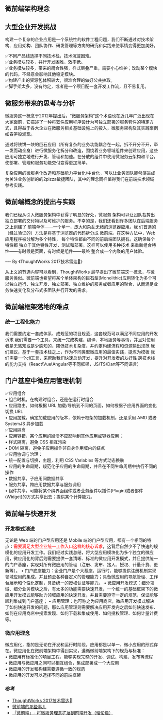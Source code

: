 ## 微前端架构理念

## 大型企业开发挑战

构建一个复杂的企业应用是一个系统性的软件工程问题，我们不断通过对技术架构、应用架构、团队协作、研发管理等方向的研究和实践来使事情变得更加美好。

  ✅不同产品线选择不同技术栈，技术沉淀困难。<br/>
  ✅业务模块较多，并行开发困难，效率低。<br/>
  ✅业务模块较多，带来的耦合性强，样式层叠严重，需要小心维护；改动某个模块的代码，不经意会影响其他稳定模块。<br/>
  ✅构建产出的资源包体积较大，很难合理的做好公共抽取。<br/>
  ✅脚手架太多，没有约定，或者是一个项目配一套开发工作流，且不易复用。

## 微服务带来的思考与分析

微服务这一概念于2012年提出后，“微服务架构”这个术语也在近几年广泛出现在大家面前，它描述了一种将软件应用程序设计为可独立部署的服务套件的特定方式，且得益于各大企业在微服务相关基础设施上的投入，微服务架构及其实践案例如春笋般涌现。

通过将铁饼一块的巨石应用（所有复杂的业务功能耦合在一起，拆不开分不开，牵一发而动全身）进行微服务化拆分和改造，围绕着业务领域组件来创建应用，这些应用可独立地进行开发、管理和加速。在分散的组件中使用微服务云架构和平台，使部署、管理和服务功能交付变得更加简单。

复杂应用的微服务化改造和基础能力平台化/中台化，可以让业务团队能够演进成为关注业务创新的的2pizza敏捷团队，其中的理念同样值得我们在前端技术领域参考实践。

## 微前端概念的提出与实践

我们已经从引入微服务架构中获得了明显的好处，微服务 架构可以让团队裁剪出独立部署的交付物以及可维护的服务。不幸的是，我们还看到许多团队在后端服务之上创建了 前端单体——一个单一，庞大和杂乱无绪的浏览器应用。我 们首选的（经过验证的）方法是将基于浏览器的代码拆分成 微前端。在这种方法中，Web应用程序被分解为多个特性， 每个特性都由不同的前后端团队拥有。这确保每个特性都 独立于其他特性开发，测试和部署。这样可以使用多种技术 来重新组合特性——有时候是页面，有时候是组件——最终 整合成一个内聚的用户体验。

--- By 《ThoughtWorks 2017技术雷达》

从上文的节选内容可以看到，ThoughtWorks 最早提出了微前端这一概念，与微服务类似。微前端也希望将某个单体架构的巨石型(Monolithic)应用转化为多个可以独立运行、独立开发、独立部署、独立维护的服务或者应用的聚合，从而满足业务快速变化及分布式多团队并行开发的需求。

## 微前端框架落地的难点

### 统一工程化能力

我们需要约定一套成体系、成规范的项目规范，这套规范可以满足不同应用的开发诉求
我们需要一个工具，来统一完成构建、编译、本地服务等事情，并且对使用者是无感知或是少感知的，降低技术复杂度，并约定构建流程和资源输出规范
我们建议，基于一套技术栈之上，作为不同类型微应用的最佳实践，提炼为模板
我们需要一个cli工具，来帮助我们快速启动开发，提升对开发者的友好性
跨技术栈的能力支持（React\Vue\Angular等不同框架，JS/TS/Dart等不同语言）


## 门户基座中微应用管理机制

✅应用组合<br/>
  • 组合时机，在构建时组合，还是在运行时组合<br/>
  • 应用路由，如何根据 URL 加载/导航到不同的页面，如何根据子应用界面的变化切换 URL<br/>
  • 应用加载，确定加载应用的版本，依赖于框架的加载机制，还是采用 AMD 或者 SystemJS 异步加载<br/>
✅应用隔离<br/>
  • 应用容错，某个应用的崩溃不应影响到其他应用或容器应用；<br/>
  • 样式隔离，避免 CSS 相互污染<br/>
  • DOM 隔离，避免子应用操作非自身作用域内的结点<br/>
✅应用协调与治理：<br/>
  • 统一配置与切换，主题，利用 CSS Variables 等方式动态换肤<br/>
  • 应用的生命周期，规范化子应用的生命周期，并且在不同生命周期中执行不同的操作<br/>
  • 数据共享，子应用间数据共享<br/>
  • 服务共享，跨应用数据共享与服务调用<br/>
  • 组件共享，可能将某个纯界面组件或者业务组件以插件(Plugin)或者部件(Widget)的方式共享出去；提供某个计算能力。<br/>


## 微前端与快速开发

### 开发模式演进

无论是 Web 端的门户型应用还是 Mobile 端的门户型应用，都有一个相同的特点：<font color="red">需要满足大型企业统一工作入口这样的核心诉求</font>，这背后自然少不了快速的规模化的应用开发工作。我们经过实践总结，将大型应用模块化为多个独立的微应用，微应用化的背后则需要提供一套清晰、标准的微应用开发模式，并且提供统一的门户基座，实现对所有微应用的管理（注册、发布、接入、授权、计量计费、更新等）。
• 门户底座能力：企业门户是个大基座，运行时，能够提供注册机制实现领域应用的集成，并且预至各种自定义的管理能力；具备微应用的导航管理、工作台展示和个性化定制，具备统一的授权认证等能力。
• 微应用开发模式：细分领域、细分业务模块之后，有太多的功能需要快速开发，一个统一的基础框架下的微应用开发模式能够助力领域应用的快速开发，并且需要遵守一定的规范，保证能够顺利集成到门户基座；
• 应用管理：也可称之为应用商店，微应用开发模式解决了如何快速开发的问题，那么应用管理则需要解决应用开发完之后如何快速发布、如何在应用商店中搜索发现、如何下载和集成使用、如何授权管理、如何计量计费等。

### 微应用理念

微应用化，指的是无论在开发和运行时阶段，应用都是以单一、微小应用的形式存在。微应用化在微前端架构中得到实现，遵循微前端架构下的规范与标准：<br/>
    • 微应用有标准化的项目工程，能够实现完整的开发、调试、构建、发布等流程<br/>
    • 微应用与微应用之间可以相互组合，集成部署成一个大应用<br/>
    • 微应用的开发和构建需要遵循一致的规范<br/>
    • 微应用的开发可以选择不同的前端框架


### 参考

 - [ThoughtWorks 2017技术雷达](https://www.cnblogs.com/Wolfmanlq/p/8097663.html)
 - [微前端的那些事儿](https://github.com/phodal/microfrontends)
 - [「微前端」- 将微服务理念扩展到前端开发（理论篇）](https://www.jianshu.com/p/92128d26b8ec)
